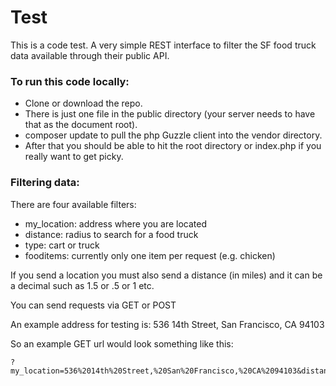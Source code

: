 # Test

This is a code test.  A very simple REST interface to filter the SF food truck data available through their public API.

### To run this code locally:

* Clone or download the repo.
* There is just one file in the public directory (your server needs to have that as the document root).
* composer update to pull the php Guzzle client into the vendor directory.
* After that you should be able to hit the root directory or index.php if you really want to get picky.

### Filtering data:

There are four available filters:
- my_location: address where you are located
- distance: radius to search for a food truck
- type: cart or truck
- fooditems: currently only one item per request (e.g. chicken)

If you send a location you must also send a distance (in miles) and it can be a decimal such as 1.5 or .5 or 1 etc.

You can send requests via GET or POST

An example address for testing is: 536 14th Street, San Francisco, CA 94103

So an example GET url would look something like this:

    ?my_location=536%2014th%20Street,%20San%20Francisco,%20CA%2094103&distance=.5&type=truck&fooditems=chicken

